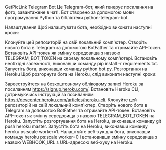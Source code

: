 GetPicLink Telegram Bot
Це Telegram-бот, який генерує посилання на фото, завантажене в чаті. Бот створено за допомогою мови програмування Python та бібліотеки python-telegram-bot.

Налаштування
Щоб налаштувати бота, необхідно виконати наступні кроки:

Клонуйте цей репозиторій на свій локальний комп'ютер.
Створіть нового бота в Telegram за допомогою BotFather та отримайте API-токен.
Встановіть API-токен як змінну середовища з назвою TELEGRAM_BOT_TOKEN на своєму локальному комп'ютері.
Встановіть необхідні залежності, виконавши команду pip install -r requirements.txt.
Запустіть бота, виконавши команду python bot.py.
Розгортання на Heroku
Щоб розгорнути бота на Heroku, слід виконати наступні кроки:

Зареєструйтеся на безкоштовному обліковому записі Heroku за посиланням https://signup.heroku.com/.
Встановіть Heroku CLI, дотримуючись інструкцій за посиланням https://devcenter.heroku.com/articles/heroku-cli.
Клонуйте цей репозиторій на свій локальний комп'ютер.
Створіть нового бота в Telegram за допомогою BotFather та отримайте API-токен.
Встановіть API-токен як змінну середовища з назвою TELEGRAM_BOT_TOKEN на Heroku.
Запустіть розгортування бота на Heroku, виконавши команду git push heroku master.
Запустіть бота на Heroku, виконавши команду heroku ps:scale worker=1.
Налаштуйте веб-хук для бота, виконавши команду heroku ps:scale worker=0 і встановивши змінну середовища з назвою WEBHOOK_URL з URL-адресою веб-хуку на Heroku.
